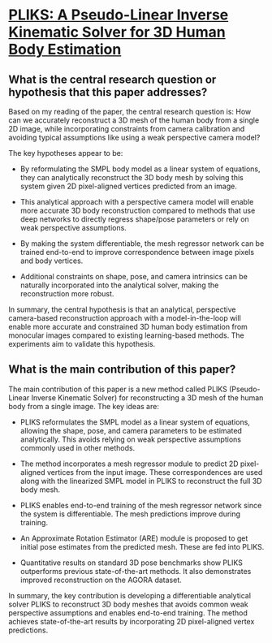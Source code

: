 # [PLIKS: A Pseudo-Linear Inverse Kinematic Solver for 3D Human Body   Estimation](https://arxiv.org/abs/2211.11734)

## What is the central research question or hypothesis that this paper addresses?

 Based on my reading of the paper, the central research question is: How can we accurately reconstruct a 3D mesh of the human body from a single 2D image, while incorporating constraints from camera calibration and avoiding typical assumptions like using a weak perspective camera model? 

The key hypotheses appear to be:

- By reformulating the SMPL body model as a linear system of equations, they can analytically reconstruct the 3D body mesh by solving this system given 2D pixel-aligned vertices predicted from an image. 

- This analytical approach with a perspective camera model will enable more accurate 3D body reconstruction compared to methods that use deep networks to directly regress shape/pose parameters or rely on weak perspective assumptions.

- By making the system differentiable, the mesh regressor network can be trained end-to-end to improve correspondence between image pixels and body vertices.

- Additional constraints on shape, pose, and camera intrinsics can be naturally incorporated into the analytical solver, making the reconstruction more robust.

In summary, the central hypothesis is that an analytical, perspective camera-based reconstruction approach with a model-in-the-loop will enable more accurate and constrained 3D human body estimation from monocular images compared to existing learning-based methods. The experiments aim to validate this hypothesis.


## What is the main contribution of this paper?

 The main contribution of this paper is a new method called PLIKS (Pseudo-Linear Inverse Kinematic Solver) for reconstructing a 3D mesh of the human body from a single image. The key ideas are:

- PLIKS reformulates the SMPL model as a linear system of equations, allowing the shape, pose, and camera parameters to be estimated analytically. This avoids relying on weak perspective assumptions commonly used in other methods.

- The method incorporates a mesh regressor module to predict 2D pixel-aligned vertices from the input image. These correspondences are used along with the linearized SMPL model in PLIKS to reconstruct the full 3D body mesh. 

- PLIKS enables end-to-end training of the mesh regressor network since the system is differentiable. The mesh predictions improve during training.

- An Approximate Rotation Estimator (ARE) module is proposed to get initial pose estimates from the predicted mesh. These are fed into PLIKS.

- Quantitative results on standard 3D pose benchmarks show PLIKS outperforms previous state-of-the-art methods. It also demonstrates improved reconstruction on the AGORA dataset.

In summary, the key contribution is developing a differentiable analytical solver PLIKS to reconstruct 3D body meshes that avoids common weak perspective assumptions and enables end-to-end training. The method achieves state-of-the-art results by incorporating 2D pixel-aligned vertex predictions.
